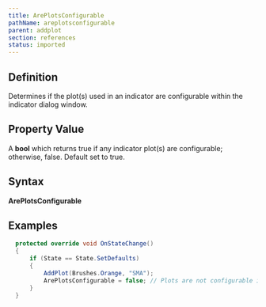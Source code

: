 ```yaml
---
title: ArePlotsConfigurable
pathName: areplotsconfigurable
parent: addplot
section: references
status: imported
---
```


## Definition

Determines if the plot(s) used in an indicator are configurable within the indicator dialog window.

## Property Value

A **bool** which returns true if any indicator plot(s) are configurable; otherwise, false. Default set to true.

## Syntax

**ArePlotsConfigurable**

## Examples

```csharp
  protected override void OnStateChange()
  {
      if (State == State.SetDefaults)
      {
          AddPlot(Brushes.Orange, "SMA");
          ArePlotsConfigurable = false; // Plots are not configurable in the indicator dialog
      }
  }
  ```
